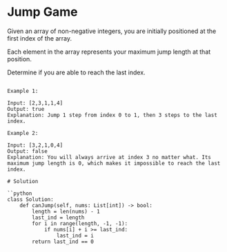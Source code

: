 # Jump Game

Given an array of non-negative integers, you are initially positioned at the first index of the array.

Each element in the array represents your maximum jump length at that position.

Determine if you are able to reach the last index.

```

Example 1:

Input: [2,3,1,1,4]
Output: true
Explanation: Jump 1 step from index 0 to 1, then 3 steps to the last index.

Example 2:

Input: [3,2,1,0,4]
Output: false
Explanation: You will always arrive at index 3 no matter what. Its maximum jump length is 0, which makes it impossible to reach the last index.

# Solution

``python
class Solution:
    def canJump(self, nums: List[int]) -> bool:
        length = len(nums) - 1
        last_ind = length
        for i in range(length, -1, -1):
            if nums[i] + i >= last_ind:
                last_ind = i
        return last_ind == 0
```